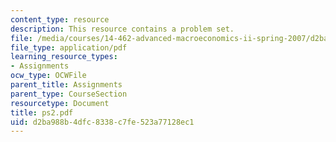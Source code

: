 ```yaml
---
content_type: resource
description: This resource contains a problem set.
file: /media/courses/14-462-advanced-macroeconomics-ii-spring-2007/d2ba988b4dfc8338c7fe523a77128ec1_ps2.pdf
file_type: application/pdf
learning_resource_types:
- Assignments
ocw_type: OCWFile
parent_title: Assignments
parent_type: CourseSection
resourcetype: Document
title: ps2.pdf
uid: d2ba988b-4dfc-8338-c7fe-523a77128ec1
---
```

